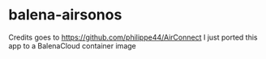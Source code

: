 # balena-airsonos

Credits goes to https://github.com/philippe44/AirConnect
I just ported this app to a BalenaCloud container image
